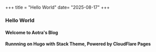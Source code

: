 +++
title = "Hello World"
date= "2025-08-17"
+++

### Hello World
#### Welcome to Aotra's Blog
#### Runnning on Hugo with Stack Theme, Powered by CloudFlare Pages
